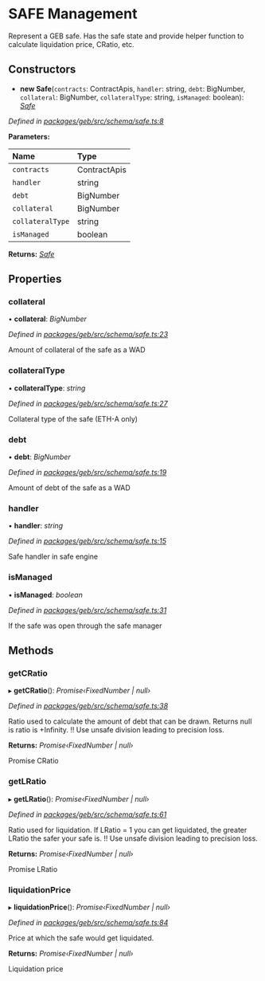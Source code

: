# SAFE Management

Represent a GEB safe. Has the safe state and provide helper function to calculate liquidation price, CRatio, etc.

## Constructors

+ **new Safe**\(`contracts`: ContractApis, `handler`: string, `debt`: BigNumber, `collateral`: BigNumber, `collateralType`: string, `isManaged`: boolean\): [_Safe_](safe-management.md)

_Defined in_ [_packages/geb/src/schema/safe.ts:8_](https://github.com/reflexer-labs/geb.js/blob/31f836f/packages/geb/src/schema/safe.ts#L8)

**Parameters:**

| Name | Type |
| :--- | :--- |
| `contracts` | ContractApis |
| `handler` | string |
| `debt` | BigNumber |
| `collateral` | BigNumber |
| `collateralType` | string |
| `isManaged` | boolean |

**Returns:** [_Safe_](safe-management.md)

## Properties

### collateral

• **collateral**: _BigNumber_

_Defined in_ [_packages/geb/src/schema/safe.ts:23_](https://github.com/reflexer-labs/geb.js/blob/31f836f/packages/geb/src/schema/safe.ts#L23)

Amount of collateral of the safe as a WAD

### collateralType

• **collateralType**: _string_

_Defined in_ [_packages/geb/src/schema/safe.ts:27_](https://github.com/reflexer-labs/geb.js/blob/31f836f/packages/geb/src/schema/safe.ts#L27)

Collateral type of the safe \(ETH-A only\)

### debt

• **debt**: _BigNumber_

_Defined in_ [_packages/geb/src/schema/safe.ts:19_](https://github.com/reflexer-labs/geb.js/blob/31f836f/packages/geb/src/schema/safe.ts#L19)

Amount of debt of the safe as a WAD

### handler

• **handler**: _string_

_Defined in_ [_packages/geb/src/schema/safe.ts:15_](https://github.com/reflexer-labs/geb.js/blob/31f836f/packages/geb/src/schema/safe.ts#L15)

Safe handler in safe engine

### isManaged

• **isManaged**: _boolean_

_Defined in_ [_packages/geb/src/schema/safe.ts:31_](https://github.com/reflexer-labs/geb.js/blob/31f836f/packages/geb/src/schema/safe.ts#L31)

If the safe was open through the safe manager

## Methods

### getCRatio

▸ **getCRatio**\(\): _Promise‹FixedNumber \| null›_

_Defined in_ [_packages/geb/src/schema/safe.ts:38_](https://github.com/reflexer-labs/geb.js/blob/31f836f/packages/geb/src/schema/safe.ts#L38)

Ratio used to calculate the amount of debt that can be drawn. Returns null is ratio is +Infinity. !! Use unsafe division leading to precision loss.

**Returns:** _Promise‹FixedNumber \| null›_

Promise CRatio

### getLRatio

▸ **getLRatio**\(\): _Promise‹FixedNumber \| null›_

_Defined in_ [_packages/geb/src/schema/safe.ts:61_](https://github.com/reflexer-labs/geb.js/blob/31f836f/packages/geb/src/schema/safe.ts#L61)

Ratio used for liquidation. If LRatio = 1 you can get liquidated, the greater LRatio the safer your safe is. !! Use unsafe division leading to precision loss.

**Returns:** _Promise‹FixedNumber \| null›_

Promise LRatio

### liquidationPrice

▸ **liquidationPrice**\(\): _Promise‹FixedNumber \| null›_

_Defined in_ [_packages/geb/src/schema/safe.ts:84_](https://github.com/reflexer-labs/geb.js/blob/31f836f/packages/geb/src/schema/safe.ts#L84)

Price at which the safe would get liquidated.

**Returns:** _Promise‹FixedNumber \| null›_

 Liquidation price

